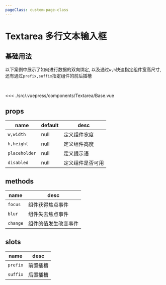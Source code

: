 ```yaml
---
pageClass: custom-page-class
---
```


# Textarea 多行文本输入框

## 基础用法

以下案例中展示了如何进行数据的双向绑定, 以及通过`w,h`快速指定组件宽高尺寸, 还有通过`prefix,suffix`指定组件的前后插槽

<br/>

<Textarea-Base/>

<<< ./src/.vuepress/components/Textarea/Base.vue

## props

| name          | default | desc             |
| ------------- | ------- | ---------------- |
| `w,width`     | null    | 定义组件宽度     |
| `h,height`    | null    | 定义组件高度     |
| `placeholder` | null    | 定义提示语       |
| `disabled`    | null    | 定义组件是否可用 |

## methods

| name     | desc                 |
| -------- | -------------------- |
| `focus`  | 组件获得焦点事件     |
| `blur`   | 组件失去焦点事件     |
| `change` | 组件的值发生改变事件 |

## slots

| name     | desc     |
| -------- | -------- |
| `prefix` | 前置插槽 |
| `suffix` | 后置插槽 |
